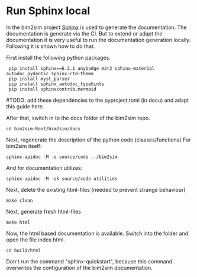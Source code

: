 # Run Sphinx local

In the bim2sim project [Sphinx](https://www.sphinx-doc.org) is used to generate
the documentation. The documentation is generate via the CI.
But to extend or adapt the documentation it is very useful to run the documentation generation locally. Following it is shown how to do that.

First install the following python packages.
```shell
 pip install sphinx==6.2.1 anybadge m2r2 sphinx-material autodoc_pydantic sphinx-rtd-theme
 pip install myst_parser
 pip install sphinx_autodoc_typehints
 pip install sphinxcontrib.mermaid
```

#TODO: add these dependencies to the pyproject.toml (in docu) and adapt this guide here.

After that, switch in to the docs folder of the bim2sim repo.
```shell
cd bim2sim-Root/bim2sim/docs
```

Next, regenerate the description of the python code (classes/functions) 
For bim2sim itself:
```shell
sphinx-apidoc -M -o source/code ../bim2sim
```

And for documentation utilizes:
```shell
sphinx-apidoc -M -ok source/code utilities
```

Next, delete the existing html-files (needed to prevent strange behaviour)

```shell
make clean
```

Next, generate fresh html-files

```shell
make html 
```

Now, the html based documentation is available. Switch into the folder and open the file index.html.
```shell
cd build/html
```
Don't run the command "sphinx-quickstart", because this command overwrites the configuration of the bim2sim documentation.
